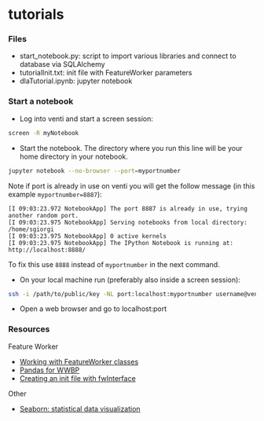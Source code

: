 # tutorials
### Files
* start_notebook.py: script to import various libraries and connect to database via SQLAlchemy
* tutorialInit.txt: init file with FeatureWorker parameters
* dlaTutorial.ipynb: jupyter notebook

### Start a notebook
* Log into venti and start a screen session:
```bash
screen -R myNotebook
```
* Start the notebook. The directory where you run this line will be your home directory in your notebook.
```bash
jupyter notebook --no-browser --port=myportnumber
```
Note if port is already in use on venti you will get the follow message (in this example `myportnumber=8887`):
```
[I 09:03:23.972 NotebookApp] The port 8887 is already in use, trying another random port.
[I 09:03:23.975 NotebookApp] Serving notebooks from local directory: /home/sgiorgi
[I 09:03:23.975 NotebookApp] 0 active kernels 
[I 09:03:23.975 NotebookApp] The IPython Notebook is running at: http://localhost:8888/
```
To fix this use `8888` instead of `myportnumber` in the next command.

* On your local machine run (preferably also inside a screen session):
```bash
ssh -i /path/to/public/key -NL port:localhost:myportnumber username@venti-host-name
```
* Open a web browser and go to localhost:port



### Resources
Feature Worker
* [Working with FeatureWorker classes](http://dlatk.wwbp.org/tutorials/tut_classes.html)
* [Pandas for WWBP](http://dlatk.wwbp.org/tutorials/tut_pandas.html)
* [Creating an init file with fwInterface](http://dlatk.wwbp.org/tutorials/tut_ini_files.html)

Other
* [Seaborn: statistical data visualization](https://stanford.edu/~mwaskom/software/seaborn/)

